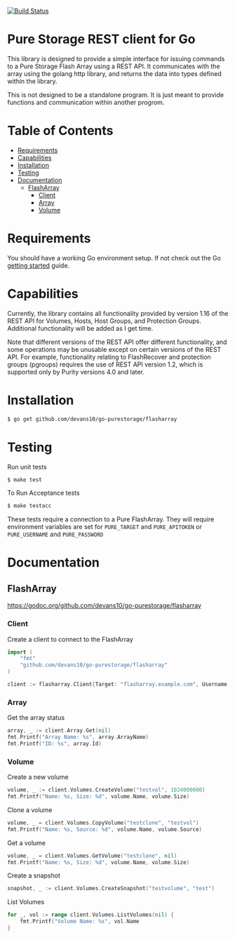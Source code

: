 [![Build Status](https://travis-ci.com/devans10/go-purestorage.svg?branch=master)](https://travis-ci.com/devans10/go-purestorage)

# Pure Storage REST client for Go
This library is designed to provide a simple interface for issuing commands to a Pure Storage Flash Array using a REST API. 
It communicates with the array using the golang http library, and returns the data into types defined within the library.

This is not designed to be a standalone program.  It is just meant to provide functions and communication within another progrom.

Table of Contents
=================

<!--ts-->
   * [Requirements](#Requirements)
   * [Capabilities](#Capabilities)
   * [Installation](#Installzation)
   * [Testing](#Testing)
   * [Documentation](#Documentation)
      * [FlashArray](#FlashArray)
         * [Client](#Client)
         * [Array](#Array)
         * [Volume](#Volume)

# Requirements
You should have a working Go environment setup.  If not check out the Go [getting started](http://golang.org/doc/install) guide.

# Capabilities
Currently, the library contains all functionality provided by version 1.16 of the REST API for Volumes, Hosts, Host Groups, and
Protection Groups.  Additional functionality will be added as I get time.

Note that different versions of the REST API offer different functionality, and some operations may be unusable except on certain 
versions of the REST API. For example, functionality relating to FlashRecover and protection groups (pgroups) requires the use of 
REST API version 1.2, which is supported only by Purity versions 4.0 and later.

# Installation
```sh
$ go get github.com/devans10/go-purestorage/flasharray
```


# Testing

Run unit tests
```sh
$ make test
```
To Run Acceptance tests
```sh
$ make testacc
```
These tests require a connection to a Pure FlashArray.  They will require environment variables are set for `PURE_TARGET` and `PURE_APITOKEN` or `PURE_USERNAME` and `PURE_PASSWORD`

# Documentation

## FlashArray
https://godoc.org/github.com/devans10/go-purestorage/flasharray

### Client

Create a client to connect to the FlashArray
```go
import (
	"fmt"
	"github.com/devans10/go-purestorage/flasharray"
)

client := flasharray.Client{Target: "flasharray.example.com", Username: "pureuser", Password: "password", APIToken: nil, RestVersion: nil, UserAgent: nil, RequestKwargs: nil}
```

### Array

Get the array status
```go
array, _ := client.Array.Get(nil)
fmt.Printf("Array Name: %s", array.ArrayName)
fmt.Printf("ID: %s", array.Id)
```

### Volume

Create a new volume
```go
volume, _ := client.Volumes.CreateVolume("testvol", 1024000000)
fmt.Printf("Name: %s, Size: %d", volume.Name, volume.Size)
```

Clone a volume
```go
volume, _ = client.Volumes.CopyVolume("testclone", "testvol")
fmt.Printf("Name: %s, Source: %d", volume.Name, volume.Source)
```

Get a volume
```go
volume, _ = client.Volumes.GetVolume("testclone", nil)
fmt.Printf("Name: %s, Size: %d", volume.Name, volume.Size)
```

Create a snapshot
```go
snapshot, _ := client.Volumes.CreateSnapshot("testvolume", "test")
```

List Volumes
```go
for _, vol := range client.Volumes.ListVolumes(nil) {
	fmt.Printf("Volume Name: %s", vol.Name
}
```



